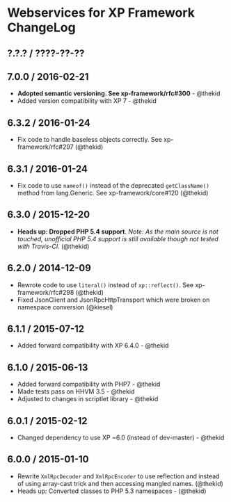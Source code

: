 Webservices for XP Framework ChangeLog
========================================================================

## ?.?.? / ????-??-??

## 7.0.0 / 2016-02-21

* **Adopted semantic versioning. See xp-framework/rfc#300** - @thekid 
* Added version compatibility with XP 7 - @thekid

## 6.3.2 / 2016-01-24

* Fix code to handle baseless objects correctly. See xp-framework/rfc#297
  (@thekid)

## 6.3.1 / 2016-01-24

* Fix code to use `nameof()` instead of the deprecated `getClassName()`
  method from lang.Generic. See xp-framework/core#120
  (@thekid)

## 6.3.0 / 2015-12-20

* **Heads up: Dropped PHP 5.4 support**. *Note: As the main source is not
  touched, unofficial PHP 5.4 support is still available though not tested
  with Travis-CI*.
  (@thekid)

## 6.2.0 / 2014-12-09

* Rewrote code to use `literal()` instead of `xp::reflect()`. See
  xp-framework/rfc#298
  (@thekid)
* Fixed JsonClient and JsonRpcHttpTransport which were broken on
  namespace conversion
  (@kiesel)

## 6.1.1 / 2015-07-12

* Added forward compatibility with XP 6.4.0 - @thekid

## 6.1.0 / 2015-06-13

* Added forward compatibility with PHP7 - @thekid
* Made tests pass on HHVM 3.5 - @thekid
* Adjusted to changes in scriptlet library - @thekid

## 6.0.1 / 2015-02-12

* Changed dependency to use XP ~6.0 (instead of dev-master) - @thekid

## 6.0.0 / 2015-01-10

* Rewrite `XmlRpcDecoder` and `XmlRpcEncoder` to use reflection and
  instead of using array-cast trick and then accessing mangled names.
  (@thekid)
* Heads up: Converted classes to PHP 5.3 namespaces - (@thekid)
